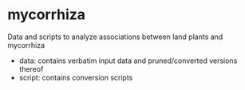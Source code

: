 # mycorrhiza
Data and scripts to analyze associations between land plants and mycorrhiza

- data: contains verbatim input data and pruned/converted versions thereof
- script: contains conversion scripts
